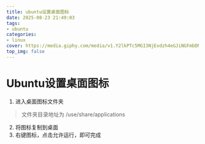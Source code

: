 ```yaml
---
title: ubuntu设置桌面图标
date: 2025-08-23 21:49:03
tags: 
- ubuntu
categories: 
- linux
cover: https://media.giphy.com/media/v1.Y2lkPTc5MGI3NjExdzh4eGJiNGFmbDNwMWw0N3V3emJiMm5qeGZnZDd3dmdlM2c0bGMwNiZlcD12MV9naWZzX3NlYXJjaCZjdD1n/HCkbgKLdLWq3OCV8YM/giphy.gif
top_img: false
---
```

# Ubuntu设置桌面图标
1. 进入桌面图标文件夹
>文件夹目录地址为 /use/share/applications

2. 将图标复制到桌面
3. 右键图标，点击允许运行，即可完成